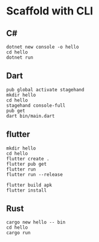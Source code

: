 # Scaffold with CLI

## C\#
```
dotnet new console -o hello
cd hello
dotnet run
```

## Dart
```
pub global activate stagehand
mkdir hello
cd hello
stagehand console-full
pub get
dart bin/main.dart
```

## flutter
```
mkdir hello
cd hello
flutter create .
flutter pub get
flutter run
flutter run --release

flutter build apk
flutter install
```

## Rust
```
cargo new hello -- bin
cd hello
cargo run
```

